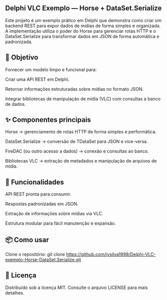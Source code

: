 ## Delphi VLC Exemplo — Horse + DataSet.Serialize
Este projeto é um exemplo prático em Delphi que demonstra como criar um backend REST para expor dados de mídias de forma simples e organizada.
A implementação utiliza o poder do Horse para gerenciar rotas HTTP e o DataSet.Serialize para transformar dados em JSON de forma automática e padronizada.

## 🎯 Objetivo
Fornecer um modelo limpo e funcional para:

Criar uma API REST em Delphi.

Retornar informações estruturadas sobre mídias no formato JSON.

Integrar bibliotecas de manipulação de mídia (VLC) com consultas a banco de dados.

## ✨ Componentes principais
Horse → gerenciamento de rotas HTTP de forma simples e performática.

DataSet.Serialize → conversão de TDataSet para JSON e vice-versa.

FireDAC (ou outro acesso a dados) → conexão e consultas ao banco.

Bibliotecas VLC → extração de metadados e manipulação de arquivos de mídia.

## 🚀 Funcionalidades
API REST pronta para consumir.

Respostas padronizadas em JSON.

Extração de informações sobre mídias via VLC.

Estrutura modular para fácil manutenção e expansão.

## 📦 Como usar
Clone o repositório:
git clone https://github.com/jvsilva1998/Delphi-VLC-exemplo-Horse-DataSet.Serialize.git


## 📄 Licença
Distribuído sob a licença MIT. Consulte o arquivo LICENSE para mais detalhes.
